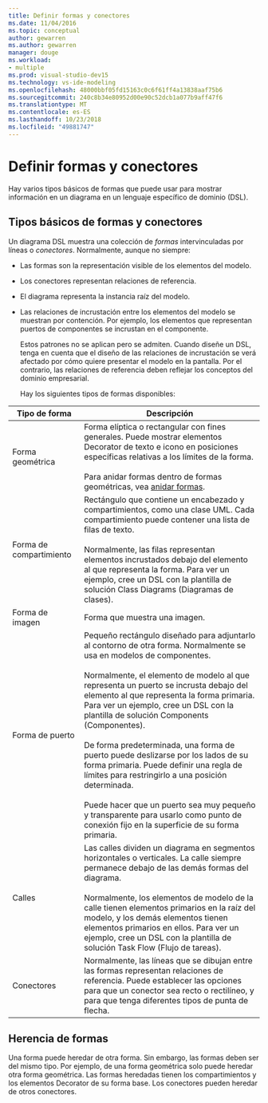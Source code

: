 ```yaml
---
title: Definir formas y conectores
ms.date: 11/04/2016
ms.topic: conceptual
author: gewarren
ms.author: gewarren
manager: douge
ms.workload:
- multiple
ms.prod: visual-studio-dev15
ms.technology: vs-ide-modeling
ms.openlocfilehash: 48000bbf05fd15163c0c6f61ff4a13838aaf75b6
ms.sourcegitcommit: 240c8b34e80952d00e90c52dcb1a077b9aff47f6
ms.translationtype: MT
ms.contentlocale: es-ES
ms.lasthandoff: 10/23/2018
ms.locfileid: "49881747"
---
```

# <a name="defining-shapes-and-connectors"></a>Definir formas y conectores
Hay varios tipos básicos de formas que puede usar para mostrar información en un diagrama en un lenguaje específico de dominio (DSL).

##  <a name="shapeTypes"></a> Tipos básicos de formas y conectores
 Un diagrama DSL muestra una colección de *formas* intervinculadas por líneas o *conectores*.  Normalmente, aunque no siempre:

- Las formas son la representación visible de los elementos del modelo.

- Los conectores representan relaciones de referencia.

- El diagrama representa la instancia raíz del modelo.

- Las relaciones de incrustación entre los elementos del modelo se muestran por contención. Por ejemplo, los elementos que representan puertos de componentes se incrustan en el componente.

  Estos patrones no se aplican pero se admiten. Cuando diseñe un DSL, tenga en cuenta que el diseño de las relaciones de incrustación se verá afectado por cómo quiere presentar el modelo en la pantalla. Por el contrario, las relaciones de referencia deben reflejar los conceptos del dominio empresarial.

  Hay los siguientes tipos de formas disponibles:

|Tipo de forma|Descripción|
|-|-|
|Forma geométrica|Forma elíptica o rectangular con fines generales. Puede mostrar elementos Decorator de texto e icono en posiciones específicas relativas a los límites de la forma.<br /><br /> Para anidar formas dentro de formas geométricas, vea [anidar formas](../modeling/nesting-shapes.md).|
|Forma de compartimiento|Rectángulo que contiene un encabezado y compartimientos, como una clase UML. Cada compartimiento puede contener una lista de filas de texto.<br /><br /> Normalmente, las filas representan elementos incrustados debajo del elemento al que representa la forma. Para ver un ejemplo, cree un DSL con la plantilla de solución Class Diagrams (Diagramas de clases).|
|Forma de imagen|Forma que muestra una imagen.|
|Forma de puerto|Pequeño rectángulo diseñado para adjuntarlo al contorno de otra forma. Normalmente se usa en modelos de componentes.<br /><br /> Normalmente, el elemento de modelo al que representa un puerto se incrusta debajo del elemento al que representa la forma primaria. Para ver un ejemplo, cree un DSL con la plantilla de solución Components (Componentes).<br /><br /> De forma predeterminada, una forma de puerto puede deslizarse por los lados de su forma primaria. Puede definir una regla de límites para restringirlo a una posición determinada.<br /><br /> Puede hacer que un puerto sea muy pequeño y transparente para usarlo como punto de conexión fijo en la superficie de su forma primaria.|
|Calles|Las calles dividen un diagrama en segmentos horizontales o verticales. La calle siempre permanece debajo de las demás formas del diagrama.<br /><br /> Normalmente, los elementos de modelo de la calle tienen elementos primarios en la raíz del modelo, y los demás elementos tienen elementos primarios en ellos. Para ver un ejemplo, cree un DSL con la plantilla de solución Task Flow (Flujo de tareas).|
|Conectores|Normalmente, las líneas que se dibujan entre las formas representan relaciones de referencia. Puede establecer las opciones para que un conector sea recto o rectilíneo, y para que tenga diferentes tipos de punta de flecha.|

##  <a name="shapeInheritance"></a> Herencia de formas
 Una forma puede heredar de otra forma. Sin embargo, las formas deben ser del mismo tipo. Por ejemplo, de una forma geométrica solo puede heredar otra forma geométrica. Las formas heredadas tienen los compartimientos y los elementos Decorator de su forma base. Los conectores pueden heredar de otros conectores.